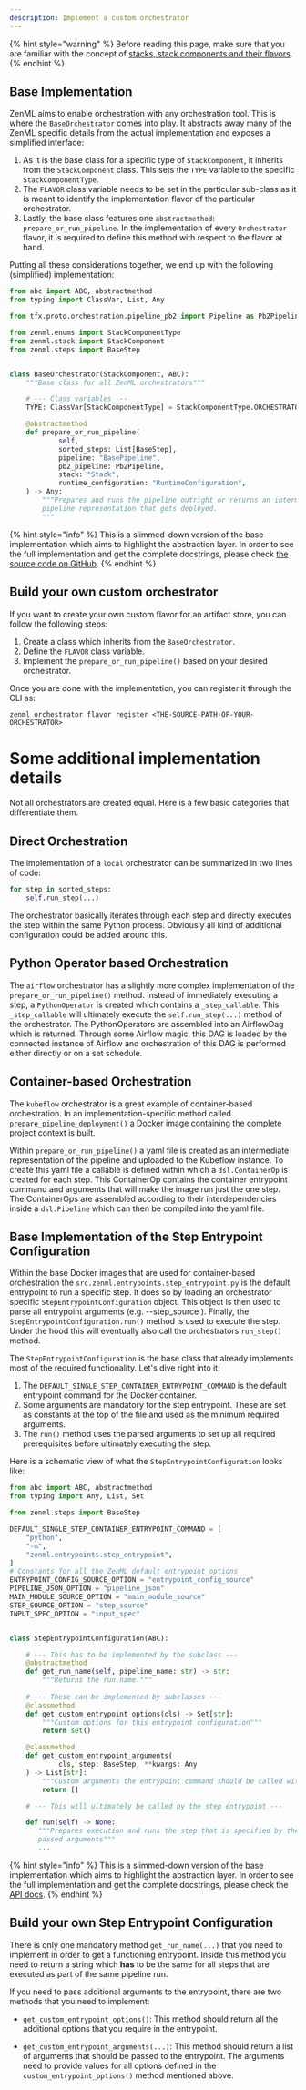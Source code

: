 ```yaml
---
description: Implement a custom orchestrator
---
```


{% hint style="warning" %}
Before reading this page, make sure that you are familiar with the
concept of [stacks, stack components and their flavors](../advanced-guide/stacks-components-flavors.md).  
{% endhint %}

## Base Implementation

ZenML aims to enable orchestration with any orchestration tool. This is where
the `BaseOrchestrator` comes into play. It abstracts away many of the ZenML 
specific details from the actual implementation and exposes a simplified 
interface:

1. As it is the base class for a specific type of `StackComponent`,
   it inherits from the `StackComponent` class. This sets the `TYPE`
   variable to the specific `StackComponentType`.
2. The `FLAVOR` class variable needs to be set in the particular sub-class as it
   is meant to identify the implementation flavor of the particular
   orchestrator.
3. Lastly, the base class features one `abstractmethod`:
   `prepare_or_run_pipeline`. In the implementation of every
   `Orchestrator` flavor, it is required to define this method with respect
   to the flavor at hand.

Putting all these considerations together, we end up with the following
(simplified) implementation:

```python
from abc import ABC, abstractmethod
from typing import ClassVar, List, Any

from tfx.proto.orchestration.pipeline_pb2 import Pipeline as Pb2Pipeline

from zenml.enums import StackComponentType
from zenml.stack import StackComponent
from zenml.steps import BaseStep


class BaseOrchestrator(StackComponent, ABC):
    """Base class for all ZenML orchestrators"""

    # --- Class variables ---
    TYPE: ClassVar[StackComponentType] = StackComponentType.ORCHESTRATOR

    @abstractmethod
    def prepare_or_run_pipeline(
            self,
            sorted_steps: List[BaseStep],
            pipeline: "BasePipeline",
            pb2_pipeline: Pb2Pipeline,
            stack: "Stack",
            runtime_configuration: "RuntimeConfiguration",
    ) -> Any:
        """Prepares and runs the pipeline outright or returns an intermediate
        pipeline representation that gets deployed.
        """
```

{% hint style="info" %}
This is a slimmed-down version of the base implementation which aims to 
highlight the abstraction layer. In order to see the full implementation 
and get the complete docstrings, please check [the source code on GitHub](https://github.com/zenml-io/zenml/blob/main/src/zenml/orchestrators/base_orchestrator.py).
{% endhint %}

## Build your own custom orchestrator

If you want to create your own custom flavor for an artifact store, you can
follow the following steps:

1. Create a class which inherits from the `BaseOrchestrator`.
2. Define the `FLAVOR` class variable.
3. Implement the `prepare_or_run_pipeline()` based on your desired orchestrator.

Once you are done with the implementation, you can register it through the CLI
as:

```shell
zenml orchestrator flavor register <THE-SOURCE-PATH-OF-YOUR-ORCHESTRATOR>
```

# Some additional implementation details

Not all orchestrators are created equal. Here is a few basic categories that
differentiate them.

## Direct Orchestration

The implementation of a `local` orchestrator can be summarized in two lines of
code:

```python
for step in sorted_steps:
    self.run_step(...)
```

The orchestrator basically iterates through each step and directly executes
the step within the same Python process. Obviously all kind of additional
configuration could be added around this.

## Python Operator based Orchestration

The `airflow` orchestrator has a slightly more complex implementation of the
`prepare_or_run_pipeline()` method. Instead of immediately
executing a step, a `PythonOperator` is created which contains a
`_step_callable`. This `_step_callable` will ultimately execute the
`self.run_step(...)` method of the orchestrator. The PythonOperators are
assembled into an AirflowDag which is returned. Through some Airflow magic,
this DAG is loaded by the connected instance of Airflow and orchestration of
this DAG is performed either directly or on a set schedule.

## Container-based Orchestration

The `kubeflow` orchestrator is a great example of container-based orchestration.
In an implementation-specific method called `prepare_pipeline_deployment()`
a Docker image containing the complete project context is built.

Within `prepare_or_run_pipeline()` a yaml file is created as an intermediate
representation of the pipeline and uploaded to the Kubeflow instance.
To create this yaml file a callable is defined within which a `dsl.ContainerOp`
is created for each step. This ContainerOp contains the container entrypoint
command and arguments that will make the image run just the one step.
The ContainerOps are assembled according to their interdependencies inside a
`dsl.Pipeline` which can then be compiled into the yaml file.

## Base Implementation of the Step Entrypoint Configuration

Within the base Docker images that are used for container-based orchestration
the `src.zenml.entrypoints.step_entrypoint.py` is the default entrypoint to run
a specific step. It does so by loading an orchestrator specific
`StepEntrypointConfiguration` object. This object is then used to parse all
entrypoint arguments (e.g. --step_source <relative-path-to-step>). Finally, the
`StepEntrypointConfiguration.run()` method is used to execute the step.
Under the hood this will eventually also call the orchestrators `run_step()`
method.

The `StepEntrypointConfiguration` is the base class that already implements
most of the required functionality. Let's dive right into it:

1. The `DEFAULT_SINGLE_STEP_CONTAINER_ENTRYPOINT_COMMAND` is the default
   entrypoint command for the Docker container.
2. Some arguments are mandatory for the step entrypoint. These are set as
   constants at the top of the file and used as the minimum required arguments.
3. The `run()` method uses the parsed arguments to set up all required
   prerequisites before ultimately executing the step.

Here is a schematic view of what the `StepEntrypointConfiguration` looks like:

```python
from abc import ABC, abstractmethod
from typing import Any, List, Set

from zenml.steps import BaseStep

DEFAULT_SINGLE_STEP_CONTAINER_ENTRYPOINT_COMMAND = [
    "python",
    "-m",
    "zenml.entrypoints.step_entrypoint",
]
# Constants for all the ZenML default entrypoint options
ENTRYPOINT_CONFIG_SOURCE_OPTION = "entrypoint_config_source"
PIPELINE_JSON_OPTION = "pipeline_json"
MAIN_MODULE_SOURCE_OPTION = "main_module_source"
STEP_SOURCE_OPTION = "step_source"
INPUT_SPEC_OPTION = "input_spec"


class StepEntrypointConfiguration(ABC):

    # --- This has to be implemented by the subclass ---
    @abstractmethod
    def get_run_name(self, pipeline_name: str) -> str:
        """Returns the run name."""
        
    # --- These can be implemented by subclasses ---
    @classmethod
    def get_custom_entrypoint_options(cls) -> Set[str]:
        """Custom options for this entrypoint configuration"""
        return set()

    @classmethod
    def get_custom_entrypoint_arguments(
            cls, step: BaseStep, **kwargs: Any
    ) -> List[str]:
        """Custom arguments the entrypoint command should be called with."""
        return []

    # --- This will ultimately be called by the step entrypoint ---

    def run(self) -> None:
       """Prepares execution and runs the step that is specified by the 
       passed arguments"""
       ...
```

{% hint style="info" %}
This is a slimmed-down version of the base implementation which aims to 
highlight the abstraction layer. In order to see the full implementation 
and get the complete docstrings, please check the [API docs](https://apidocs.zenml.io/0.7.3/api_docs/orchestrators/#zenml.orchestrators.base_orchestrator.BaseOrchestrator).
{% endhint %}

## Build your own Step Entrypoint Configuration

There is only one mandatory method `get_run_name(...)` that you need to
implement in order to get a functioning entrypoint. Inside this method you
need to return a string which **has** to be the same for all steps that are
executed as part of the same pipeline run.

If you need to pass additional arguments to the entrypoint, there are
two methods that you need to implement:

* `get_custom_entrypoint_options()`: This method should return all the
  additional options that you require in the entrypoint.

* `get_custom_entrypoint_arguments(...)`: This method should return a list of
  arguments that should be passed to the entrypoint. The arguments need to
  provide
  values for all options defined in the `custom_entrypoint_options()` method
  mentioned above.
